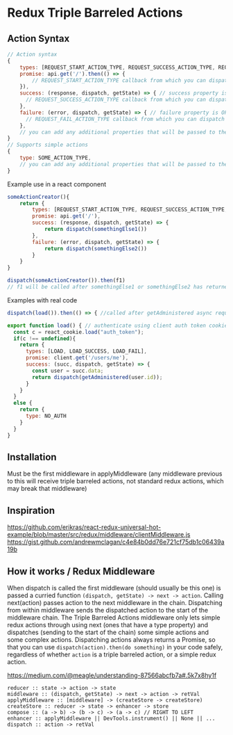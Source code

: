# Redux Triple Barreled Actions

## Action Syntax
```js
// Action syntax
{
	types: [REQUEST_START_ACTION_TYPE, REQUEST_SUCCESS_ACTION_TYPE, REQUEST_FAIL_ACTION_TYPE],
	promise: api.get('/').then(() => {
		// REQUEST_START_ACTION_TYPE callback from which you can dispatch further actions
	}),
	success: (response, dispatch, getState) => { // success property is OPTIONAL
	  // REQUEST_SUCCESS_ACTION_TYPE callback from which you can dispatch further actions
	},
	failure: (error, dispatch, getState) => { // failure property is OPTIONAL
	  // REQUEST_FAIL_ACTION_TYPE callback from which you can dispatch further actions
	},
	// you can add any additional properties that will be passed to the reducer, except do not use the 'type' property in an action with property 'types'!
}
// Supports simple actions
{
	type: SOME_ACTION_TYPE,
	// you can add any additional properties that will be passed to the reducer
}
```
Example use in a react component
```js
someActionCreator(){
	return {
		types: [REQUEST_START_ACTION_TYPE, REQUEST_SUCCESS_ACTION_TYPE, REQUEST_FAIL_ACTION_TYPE],
		promise: api.get('/'),
		success: (response, dispatch, getState) => {
			return dispatch(somethingElse1())
		},
		failure: (error, dispatch, getState) => {
			return dispatch(somethingElse2())
		}
	}
}

dispatch(someActionCreator()).then(f1)
// f1 will be called after somethingElse1 or somethingElse2 has returned depending on whether api.get('/') failed or succeeded, because they are returned in the success and failure functions. If null was returned (or some sync value), f1 would be called as soon as api.get('/') fails or succeeds
```

Examples with real code
```js
dispatch(load()).then(() => { //called after getAdministered async request has been reduced, or NO_AUTH has been reduced })

export function load() { // authenticate using client auth token cookie
  const c = react_cookie.load("auth_token");
  if(c !== undefined){
    return {
      types: [LOAD, LOAD_SUCCESS, LOAD_FAIL],
      promise: client.get('/users/me'),
      success: (succ, dispatch, getState) => {
        const user = succ.data;
        return dispatch(getAdministered(user.id));
      }
    }
  }
  else {
    return {
      type: NO_AUTH
    }
  }
}
```
## Installation

Must be the first middleware in applyMiddleware (any middleware previous to this will receive triple barreled actions, not standard redux actions, which may break that middleware)

## Inspiration 

https://github.com/erikras/react-redux-universal-hot-example/blob/master/src/redux/middleware/clientMiddleware.js
https://gist.github.com/andrewmclagan/c4e84b0dd76e721cf75db1c06439a19b

## How it works / Redux Middleware

When dispatch is called the first middleware (should usually be this one) is passed a curried function `(dispatch, getState) -> next -> action`. Calling next(action) passes action to the next middleware in the chain. Dispatching from within middleware sends the dispatched action to the start of the middleware chain. The Triple Barreled Actions middleware only lets simple redux actions through using next (ones that have a type property) and dispatches (sending to the start of the chain) some simple actions and some complex actions. Dispatching actions always returns a Promise, so that you can use `dispatch(action).then(do something)` in your code safely, regardless of whether `action` is a triple barreled action, or a simple redux action. 

https://medium.com/@meagle/understanding-87566abcfb7a#.5k7x8hy1f
```
reducer :: state -> action -> state
middleware :: (dispatch, getState) -> next -> action -> retVal
applyMiddleware :: [middleware] -> (createStore -> createStore)
createStore :: reducer -> state -> enhancer -> store
compose :: (a -> b) -> (b -> c) -> (a -> c) // RIGHT TO LEFT
enhancer :: applyMiddleware || DevTools.instrument() || None || ...
dispatch :: action -> retVal
```
